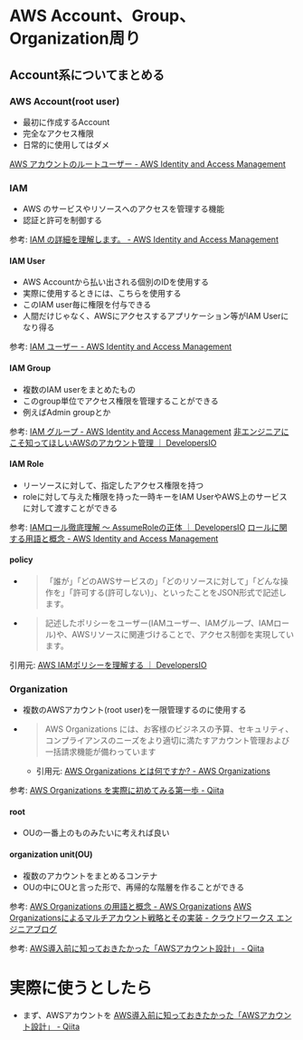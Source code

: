 # AWS Account、Group、Organization周り

## Account系についてまとめる

### AWS Account(root user)

- 最初に作成するAccount
- 完全なアクセス権限
- 日常的に使用してはダメ

[AWS アカウントのルートユーザー - AWS Identity and Access Management](https://docs.aws.amazon.com/ja_jp/IAM/latest/UserGuide/id_root-user.html)

### IAM 

- AWS のサービスやリソースへのアクセスを管理する機能
- 認証と許可を制御する

参考: [IAM の詳細を理解します。 - AWS Identity and Access Management](https://docs.aws.amazon.com/ja_jp/IAM/latest/UserGuide/intro-structure.html)

#### IAM User

- AWS Accountから払い出される個別のIDを使用する
- 実際に使用するときには、こちらを使用する
- このIAM user毎に権限を付与できる
- 人間だけじゃなく、AWSにアクセスするアプリケーション等がIAM Userになり得る

参考: [IAM ユーザー - AWS Identity and Access Management](https://docs.aws.amazon.com/ja_jp/IAM/latest/UserGuide/id_users.html)

#### IAM Group

- 複数のIAM userをまとめたもの
- このgroup単位でアクセス権限を管理することができる
- 例えばAdmin groupとか

参考: 
[IAM グループ - AWS Identity and Access Management](https://docs.aws.amazon.com/ja_jp/IAM/latest/UserGuide/id_groups.html)
[非エンジニアにこそ知ってほしいAWSのアカウント管理 ｜ DevelopersIO](https://dev.classmethod.jp/cloud/aws/aws-beginner-account/)

#### IAM Role

- リーソースに対して、指定したアクセス権限を持つ
- roleに対して与えた権限を持った一時キーをIAM UserやAWS上のサービスに対して渡すことができる

参考: 
[IAMロール徹底理解 〜 AssumeRoleの正体 ｜ DevelopersIO](https://dev.classmethod.jp/cloud/aws/iam-role-and-assumerole/)
[ロールに関する用語と概念 - AWS Identity and Access Management](https://docs.aws.amazon.com/ja_jp/IAM/latest/UserGuide/id_roles_terms-and-concepts.html)

#### policy

- > 「誰が」「どのAWSサービスの」「どのリソースに対して」「どんな操作を」「許可する(許可しない)」、といったことをJSON形式で記述します。
- > 記述したポリシーをユーザー(IAMユーザー、IAMグループ、IAMロール)や、AWSリソースに関連づけることで、アクセス制御を実現しています。

引用元: [AWS IAMポリシーを理解する ｜ DevelopersIO](https://dev.classmethod.jp/cloud/aws-iam-policy/)

### Organization

- 複数のAWSアカウント(root user)を一限管理するのに使用する
- > AWS Organizations には、お客様のビジネスの予算、セキュリティ、コンプライアンスのニーズをより適切に満たすアカウント管理および一括請求機能が備わっています
    - 引用元: [AWS Organizations とは何ですか? - AWS Organizations](https://docs.aws.amazon.com/ja_jp/organizations/latest/userguide/orgs_introduction.html)

参考: [AWS Organizations を実際に初めてみる第一歩 - Qiita](https://qiita.com/akiray03/items/07e9a786d1cc054f4e22)


#### root

- OUの一番上のものみたいに考えれば良い

#### organization unit(OU)

- 複数のアカウントをまとめるコンテナ
- OUの中にOUと言った形で、再帰的な階層を作ることができる


参考: [AWS Organizations の用語と概念 - AWS Organizations](https://docs.aws.amazon.com/ja_jp/organizations/latest/userguide/orgs_getting-started_concepts.html)
[AWS Organizationsによるマルチアカウント戦略とその実装 - クラウドワークス エンジニアブログ](https://engineer.crowdworks.jp/entry/2018/07/17/103453)


参考: [AWS導入前に知っておきたかった「AWSアカウント設計」 - Qiita](https://qiita.com/takuya_tsurumi/items/cbeeeaa1e3a87c679f81)

# 実際に使うとしたら

- まず、AWSアカウントを
[AWS導入前に知っておきたかった「AWSアカウント設計」 - Qiita](https://qiita.com/takuya_tsurumi/items/cbeeeaa1e3a87c679f81)

